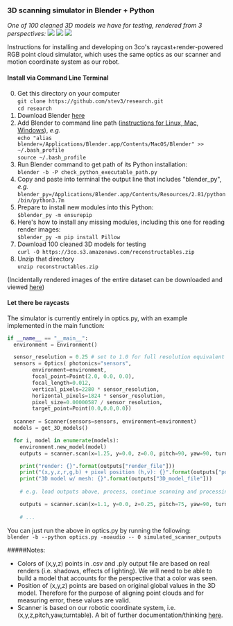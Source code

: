 ### 3D scanning simulator in Blender + Python

*One of 100 cleaned 3D models we have for testing, rendered from 3 perspectives:*
![](https://raw.githubusercontent.com/stev3/research/master/assets/reconstructable_1.png?token=AAOTUSS7CHNRK46PM4FNW3K6P7UWI)
![](https://raw.githubusercontent.com/stev3/research/master/assets/reconstructable_2.png?token=AAOTUSRRNBPCZH5G7BCJPHK6P7U6A)
![](https://raw.githubusercontent.com/stev3/research/master/assets/reconstructable_3.png?token=AAOTUSVD2PBE4GYCA7ZVV4C6P7VAC)

Instructions for installing and developing on 3co's raycast+render-powered RGB point cloud simulator, which uses the same optics as our scanner and motion coordinate system as our robot.

#### Install via Command Line Terminal
0. Get this directory on your computer  
	`git clone https://github.com/stev3/research.git`  
	`cd research`
1. Download Blender [here](https://www.blender.org/download/ "here")
2. Add Blender to command line path ([instructions for Linux, Mac, Windows](https://docs.blender.org/manual/en/2.79/render/workflows/command_line.html "instructions")), *e.g.*  
	`echo "alias blender=/Applications/Blender.app/Contents/MacOS/Blender" >> ~/.bash_profile`  
	`source ~/.bash_profile`
3. Run Blender command to get path of its Python installation:  
	`blender -b -P check_python_executable_path.py`
4. Copy and paste into terminal the output line that includes "blender_py", *e.g.*  
	`blender_py=/Applications/Blender.app/Contents/Resources/2.81/python/bin/python3.7m`
5. Prepare to install new modules into this Python:  
`$blender_py -m ensurepip`
6. Here's how to install any missing modules, including this one for reading render images:  
`$blender_py -m pip install Pillow`
7. Download 100 cleaned 3D models for testing  
	`curl -O https://3co.s3.amazonaws.com/reconstructables.zip`
8. Unzip that directory  
	`unzip reconstructables.zip`

(Incidentally rendered images of the entire dataset can be downloaded and viewed [here](https://3co.s3.amazonaws.com/renders_360.zip "here"))

#### Let there be raycasts
The simulator is currently entirely in optics.py, with an example implemented in the main function:  

```python
if __name__ == "__main__":  
  environment = Environment()

  sensor_resolution = 0.25 # set to 1.0 for full resolution equivalent to our scanner
  sensors = Optics( photonics="sensors", 
  		environment=environment, 
		focal_point=Point(2.0, 0.0, 0.0), 
		focal_length=0.012, 
		vertical_pixels=2280 * sensor_resolution, 
		horizontal_pixels=1824 * sensor_resolution, 
		pixel_size=0.00000587 / sensor_resolution,
		target_point=Point(0.0,0.0,0.0))
							
  scanner = Scanner(sensors=sensors, environment=environment)
  models = get_3D_models()

  for i, model in enumerate(models):
    environment.new_model(model)
    outputs = scanner.scan(x=1.25, y=0.0, z=0.0, pitch=90, yaw=90, turntable=0)

    print("render: {}".format(outputs["render_file"]))
    print("(x,y,z,r,g,b) + pixel position (h,v): {}".format(outputs["point_cloud_file"]))
    print("3D model w/ mesh: {}".format(outputs["3D_model_file"]))
	
    # e.g. load outputs above, process, continue scanning and processing below... 

    outputs = scanner.scan(x=1.1, y=0.0, z=0.25, pitch=75, yaw=90, turntable=30) 
    
	# ...
```
You can just run the above in optics.py by running the following:  
	`blender -b --python optics.py -noaudio -- 0 simulated_scanner_outputs`


#####Notes:
* Colors of (x,y,z) points in .csv and .ply output file are based on real renders (i.e. shadows, effects of lighting).  We will need to be able to build a model that accounts for the perspective that a color was seen.
* Position of (x,y,z) points are based on original global values in the 3D model.  Therefore for the purpose of aligning point clouds and for measuring error, these values are valid.
* Scanner is based on our robotic coordinate system, i.e. (x,y,z,pitch,yaw,turntable). A bit of further documentation/thinking [here](https://docs.google.com/document/d/1FsgnzzdmZE0qz_1uw7lePc5e3lh1HGlXNSBlKcXP4hU/edit "here").